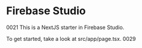 # Firebase Studio
0021
This is a NextJS starter in Firebase Studio.

To get started, take a look at src/app/page.tsx.
0029